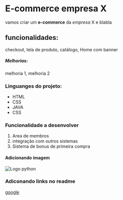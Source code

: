 # E-commerce empresa X
 vamos criar um **e-commerce** da *empresa* X e blabla

## funcionalidades:

checkout, tela de produto, catálogo, Home com banner

##### Melhorias:

melhoria 1, melhoria 2

### Linguanges do projeto:

* HTML
* CSS
* JAVA
* CSS


### Funcionalidade a desenvolver

1. Area de membros
2. integração com outros sistemas
3. Sistema de bonus de primeira compra

#### Adicionando imagem

![Logo python](https://upload.wikimedia.org/wikipedia/commons/thumb/c/c3/Python-logo-notext.svg/1869px-Python-logo-notext.svg.png)

### Adiconando links no readme

[google](www.google.com)